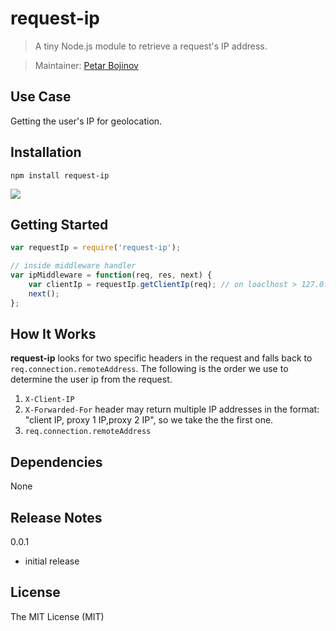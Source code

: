 request-ip
=========

> A tiny Node.js module to retrieve a request's IP address. 

> Maintainer: [Petar Bojinov](https://github.com/pbojinov)

## Use Case

Getting the user's IP for geolocation.

## Installation

    npm install request-ip
    
    
![](https://nodei.co/npm/request-ip.png?downloads=true)
  
## Getting Started

```javascript
var requestIp = require('request-ip');

// inside middleware handler
var ipMiddleware = function(req, res, next) {
    var clientIp = requestIp.getClientIp(req); // on loaclhost > 127.0.0.1
    next();
};
```

## How It Works

**request-ip** looks for two specific headers in the request and falls back to `req.connection.remoteAddress`. The following is the order we use to determine the user ip from the request.

1. `X-Client-IP`  
2. `X-Forwarded-For` header may return multiple IP addresses in the format: "client IP, proxy 1 IP,proxy 2 IP", so we take the the first one.
3. `req.connection.remoteAddress`

## Dependencies

None

## Release Notes

0.0.1

* initial release

## License

The MIT License (MIT)
